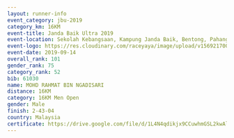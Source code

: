 ```yaml
---
layout: runner-info 
event_category: jbu-2019 
category_km: 16KM 
event-title: Janda Baik Ultra 2019
event-location: Sekolah Kebangsaan, Kampung Janda Baik, Bentong, Pahang, Malaysia 
event-logo: https://res.cloudinary.com/raceyaya/image/upload/v1569217009/logo/janda-baik_vch1pc.jpg 
event-date: 2019-09-14 
overall_rank: 101
gender_rank: 75
category_rank: 52
bib: 61030
name: MOHD RAHMAT BIN NGADISARI
distance: 16KM
category: 16KM Men Open
gender: Male
finish: 2-43-04
country: Malaysia
certificate: https://drive.google.com/file/d/1L4N4qdikjx9CCuwhmGSL2kwAldN0edip/view?usp=sharing
---
```

